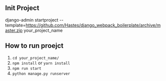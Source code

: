 ## Init Project

django-admin startproject --template=https://github.com/Hastes/django_webpack_boilerplate/archive/master.zip your_project_name

## How to run proejct

1. `cd your_project_name/`
2. `npm install` or `yarn install`
3. `npm run start`
4. `python manage.py runserver`
